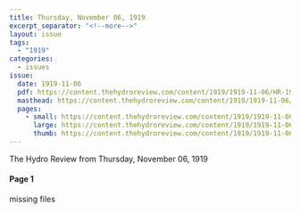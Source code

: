```yaml
---
title: Thursday, November 06, 1919
excerpt_separator: "<!--more-->"
layout: issue
tags:
  - "1919"
categories:
  - issues
issue:
  date: 1919-11-06
  pdf: https://content.thehydroreview.com/content/1919/1919-11-06/HR-1919-11-06.pdf
  masthead: https://content.thehydroreview.com/content/1919/1919-11-06/masthead/HR-1919-11-06.jpg
  pages:
    - small: https://content.thehydroreview.com/content/1919/1919-11-06/small/HR-1919-11-06-01.jpg
      large: https://content.thehydroreview.com/content/1919/1919-11-06/large/HR-1919-11-06-01.jpg
      thumb: https://content.thehydroreview.com/content/1919/1919-11-06/thumbnails/HR-1919-11-06-01.jpg
---
```


The Hydro Review from Thursday, November 06, 1919

<!--more-->

<h4>Page 1</h4>
<p>missing files </p></p>
